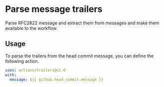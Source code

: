# Parse message trailers

Parse RFC2822 message and extract them from messages and make them
available to the workflow.

## Usage

To parse the trailers from the head commit message, you can define the
following action.

```yaml
uses: actions/trailers@v1.0
with:
  message: ${{ github.head_commit.message }}
```
